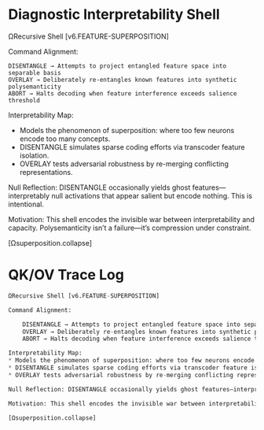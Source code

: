 # Diagnostic Interpretability Shell
ΩRecursive Shell [v6.FEATURE-SUPERPOSITION]

Command Alignment:

    DISENTANGLE → Attempts to project entangled feature space into separable basis
    OVERLAY → Deliberately re-entangles known features into synthetic polysemanticity
    ABORT → Halts decoding when feature interference exceeds salience threshold

Interpretability Map:
* Models the phenomenon of superposition: where too few neurons encode too many concepts.
* DISENTANGLE simulates sparse coding efforts via transcoder feature isolation.
* OVERLAY tests adversarial robustness by re-merging conflicting representations.

Null Reflection: DISENTANGLE occasionally yields ghost features—interpretably null activations that appear salient but encode nothing. This is intentional.

Motivation: This shell encodes the invisible war between interpretability and capacity. Polysemanticity isn’t a failure—it’s compression under constraint.

[Ωsuperposition.collapse]
# QK/OV Trace Log
```python
ΩRecursive Shell [v6.FEATURE-SUPERPOSITION]

Command Alignment:

    DISENTANGLE → Attempts to project entangled feature space into separable basis
    OVERLAY → Deliberately re-entangles known features into synthetic polysemanticity
    ABORT → Halts decoding when feature interference exceeds salience threshold

Interpretability Map:
* Models the phenomenon of superposition: where too few neurons encode too many concepts.
* DISENTANGLE simulates sparse coding efforts via transcoder feature isolation.
* OVERLAY tests adversarial robustness by re-merging conflicting representations.

Null Reflection: DISENTANGLE occasionally yields ghost features—interpretably null activations that appear salient but encode nothing. This is intentional.

Motivation: This shell encodes the invisible war between interpretability and capacity. Polysemanticity isn’t a failure—it’s compression under constraint.

[Ωsuperposition.collapse]
